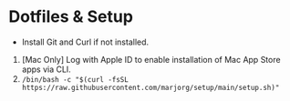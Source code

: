 # Dotfiles & Setup

- Install Git and Curl if not installed.

1. [Mac Only] Log with Apple ID to enable installation of Mac App Store apps via CLI.
2. `/bin/bash -c "$(curl -fsSL https://raw.githubusercontent.com/marjorg/setup/main/setup.sh)"`

<!--
## Ansible Vault

- Edit vault: `ansible-vault edit vars/name.yml`
- View vault: `ansible-vault view vars/name.yml`
- Create vault with id: `ansible-vault create --vault-id=id@prompt vars/name.yml`
- With specific editor: `EDITOR="code --wait" *command*`
 https://docs.github.com/en/authentication/connecting-to-github-with-ssh/generating-a-new-ssh-key-and-adding-it-to-the-ssh-agent -->
<!-- https://docs.github.com/en/authentication/managing-commit-signature-verification/generating-a-new-gpg-key -->
